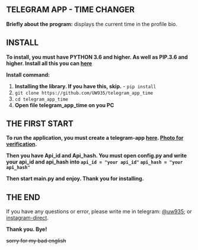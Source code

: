 ## TELEGRAM APP - TIME CHANGER ##
**Briefly about the program:** displays the current time in the profile bio.

## INSTALL ##
**To install, you must have PYTHON 3.6 and higher. As well as PIP.3.6 and higher. Install all this you can [here](https://www.python.org/downloads/)**

**Install command:**
1. **Installing the library. If you have this, skip.** - `pip install`
2. `git clone https://github.com/UW935/telegram_app_time`
3. `cd telegram_app_time`
4. **Open file telegram_app_time on you PC**


##  THE FIRST START ##
**To run the application, you must create a telegram-app [here](https://my.telegram.org/auth?to=create). [Photo for verification](https://imgur.com/a/UZZ5JyZ).**


**Then you have Api_id and Api_hash. You must open config.py and write your api_id and api_hash into `api_id = "your api_id"` `api_hash = "your api_hash"`**

**Then start main.py and enjoy. Thank you for installing.**

## THE END ##

If you have any questions or error, please write me in telegram: [@uw935](https://web.telegram.org/uw935); or [instagram-direct](https://www.instagram.com/uw_935/). 

**Thank you. Bye!**


~~sorry for my bad english~~
